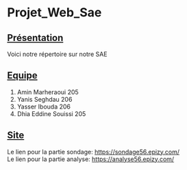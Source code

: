 # Projet_Web_Sae

## <u>Présentation</u>
Voici notre répertoire sur notre SAE

## <u>Equipe</u>
1. Amin Marheraoui 205
2. Yanis Seghdau 206
3. Yasser Ibouda 206
4. Dhia Eddine Souissi 205

## <u>Site</u><br>
Le lien pour la partie sondage: https://sondage56.epizy.com/<br>
Le lien pour la partie analyse: https://analyse56.epizy.com/

